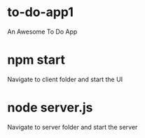 # to-do-app1
An Awesome To Do App

# npm start
Navigate to client folder and start the UI

# node server.js
Navigate to server folder and start the server
  
